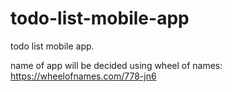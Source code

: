 # todo-list-mobile-app
todo list mobile app. 

name of app will be decided using wheel of names:
https://wheelofnames.com/778-jn6
